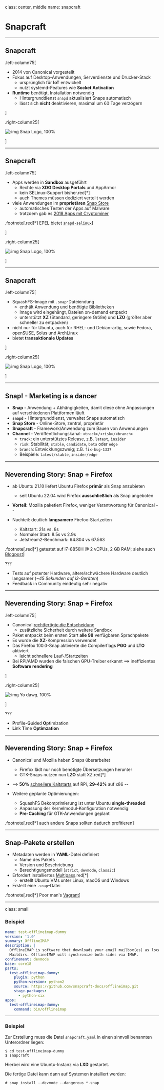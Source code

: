 class: center, middle
name: snapcraft

# Snapcraft

---

## Snapcraft

.left-column75[

- 2014 von Canonical vorgestellt
- Fokus auf Desktop-Anwendungen, Serverdienste und Drucker-Stack
  - ursprünglich für **IoT** entwickelt
  - nutzt systemd-Features wie **Socket Activation**
- **Runtime** benötigt, Installation notwendig
  - Hintergrunddienst `snapd` aktualisiert Snaps automatisch
  - lässt sich **nicht** deaktivieren, maximal um 60 Tage verzögern

]

.right-column25[

![:img Snap Logo, 100%](imgs/snap.png)

]

---

## Snapcraft

.left-column75[

- Apps werden in **Sandbox** ausgeführt
  - Rechte via **XDG Desktop Portals** und AppArmor
  - kein SELinux-Support bisher.red[*]
  - auch Themes müssen dediziert verteilt werden
- viele Anwendungen im **proprietären** [Snap Store](https://snapcraft.io/)
  - automatisches Testen der Apps auf Malware
  - trotzdem gab es [2018 Apps mit Cryptominer](https://itsfoss.com/snapstore-cryptocurrency-saga/)

.footnote[.red[*] EPEL bietet [`snapd-selinux`](https://centos.pkgs.org/8/epel-x86_64/snapd-selinux-2.56.2-1.el8.noarch.rpm.html)]

]

.right-column25[

![:img Snap Logo, 100%](imgs/snap.png)

]

---

## Snapcraft

.left-column75[

- SquashFS-Image mit `.snap`-Dateiendung
  - enthält Anwendung und benötigte Bibliotheken
  - Image wird eingehängt, Dateien on-demand entpackt
  - unterstützt **XZ** (Standard, geringere Größe) und **LZO** (größer aber schneller zu entpacken)
- nicht nur für Ubuntu, auch für RHEL- und Debian-artig, sowie Fedora, openSUSE, Solus und ArchLinux
- bietet **transaktionale Updates**

]

.right-column25[

![:img Snap Logo, 100%](imgs/snap.png)

]

---

## Snap! - Marketing is a dancer

- **Snap** - Anwendung + Abhängigkeiten, damit diese ohne Anpassungen auf verschiedenen Plattformen läuft
- **`snapd`** - Hintergrunddienst, verwaltet Snaps automatisch
- **Snap Store** - Online-Store, zentral, proprietär
- **Snapcraft** - Framework/Anwendung zum Bauen von Anwendungen
- **Channel** - Veröffentlichungskanal: `<track>/<risk>/<branch>`
  - `track`: ein unterstütztes Release, z.B. `latest`, `insider`
  - `risk`: Stabilität; `stable`, `candidate`, `beta` oder `edge`
  - `branch`: Entwicklungszweig; z.B. `fix-bug-1337`
  - Beispiele: `latest/stable`, `insider/edge`

---

## Neverending Story: Snap + Firefox

- ab Ubuntu 21.10 liefert Ubuntu Firefox **primär** als Snap anzubieten
  - seit Ubuntu 22.04 wird Firefox **ausschließlich** als Snap angeboten
- **Vorteil**: Mozilla paketiert Firefox, weniger Verantwortung für Canonical
--

- Nachteil: deutlich **langsamere** Firefox-Startzeiten
  - Kaltstart: 21s vs. 8s
  - Normaler Start: 8.5s vs 2.9s
  - Jetstream2-Benchmark: 64.804 vs 67.563

.footnote[.red[*] getestet auf i7-8850H @ 2 vCPUs, 2 GB RAM; siehe auch [Blogpost](https://cstan.io/?p=13062)]

???

- Tests auf potenter Hardware, ältere/schwächere Hardware deutlich langsamer (*~45 Sekunden auf i3-Geräten*)
- Feedback in Community eindeutig sehr negativ

---

## Neverending Story: Snap + Firefox

.left-column75[

- Canonical [rechtfertigte die Entscheidung](https://ubuntu.com/blog/how-are-we-improving-firefox-snap-performance-part-1)
  - zusätzliche Sicherheit durch weitere Sandbox
- Paket entpackt beim ersten Start **alle 98** verfügbaren Sprachpakete
- Es wurde die **XZ**-Kompression verwendet
- Das Firefox 100.0-Snap aktivierte die Compilerflags **PGO** und **LTO** aktiviert
  - leicht schnellere Lauf-/Startzeiten
- Bei RPi/AMD wurden die falschen GPU-Treiber erkannt ==> ineffizientes **Software rendering**

]

.right-column25[

![:img Yo dawg, 100%](imgs/sandbox.jpg)

]

???

- **P**rofile-**G**uided **O**ptimization
- **L**ink **T**ime **Optimzation**

---

## Neverending Story: Snap + Firefox

- Canonical und Mozilla haben Snaps überarbeitet
  - Firefox lädt nur noch benötigte Übersetzungen herunter
  - GTK-Snaps nutzen nun **LZO** statt XZ.red[*]
- ==> **50%** [schnellere Kaltstarts](https://ubuntu.com//blog/improving-firefox-snap-performance-part-3) auf RPi, **29-42%** auf x86
--

- Weitere geplante Optimierungen:
  - SquashFS Dekomprimierung ist unter Ubuntu **single-threaded**
  - Anpassung der Kernelmodul-Konfiguration notwendig
  - **Pre-Caching** für GTK-Anwendungen geplant

.footnote[.red[*] auch andere Snaps sollten dadurch profitieren]

---

## Snap-Pakete erstellen

- Metadaten werden in **YAML**-Datei definiert
  - Name des Pakets
  - Version und Beschriebung
  - Berechtigungsmodell (`strict`, `devmode`, `classic`)
- Erfordert installiertes [Multipass](https://multipass.run/).red[*]
  - erstellt Ubuntu VMs unter Linux, macOS und Windows
- Erstellt eine `.snap`-Datei

.footnote[.red[*] Poor man's [Vagrant](https://vagrantup.com)]

---

class: small

### Beispiel

```yaml
name: test-offlineimap-dummy
version: '1.0'
summary: OfflineIMAP
description: |
  OfflineIMAP is software that downloads your email mailbox(es) as local
  Maildirs. OfflineIMAP will synchronize both sides via IMAP.
confinement: devmode
base: core18
parts:
  test-offlineimap-dummy:
    plugin: python
    python-version: python2
    source: https://github.com/snapcraft-docs/offlineimap.git
    stage-packages:
      - python-six
apps:
  test-offlineimap-dummy:
    command: bin/offlineimap
```

---

### Beispiel

Zur Erstellung muss die Datei `snapcraft.yaml` in einen sinnvoll benannten Unterordner liegen:

```shell
$ cd test-offlineimap-dummy
$ snapcraft
```

Hierbei wird eine Ubuntu-Instanz via **LXD** gestartet.

Die fertige Datei kann dann auf Systemen installiert werden:

```shell
# snap install --devmode --dangerous *.snap
```
